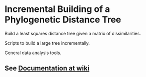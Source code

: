 # Incremental Building of a Phylogenetic Distance Tree

Build a least squares distance tree given a matrix of dissimilarities.

Scripts to build a large tree incrementally.

General data analysis tools.

## See [Documentation at wiki](https://github.com/vbrover/dm/wiki)
